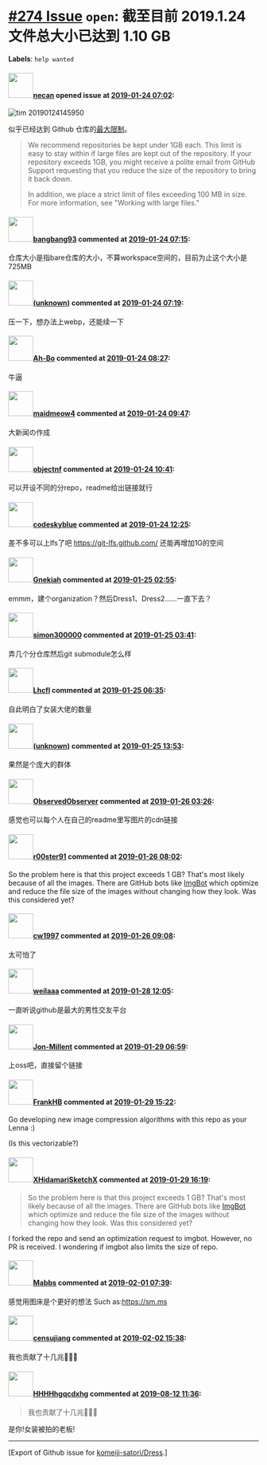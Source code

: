# [\#274 Issue](https://github.com/komeiji-satori/Dress/issues/274) `open`: 截至目前 2019.1.24 文件总大小已达到 1.10 GB
**Labels**: `help wanted`


#### <img src="https://avatars.githubusercontent.com/u/25315125?u=3f7c49ec063ebc7f2fa33c4f6592100e9e9ba702&v=4" width="50">[necan](https://github.com/necan) opened issue at [2019-01-24 07:02](https://github.com/komeiji-satori/Dress/issues/274):

![tim 20190124145950](https://user-images.githubusercontent.com/25315125/51660440-bc16df00-1fe8-11e9-80f8-6a41855bf94c.png)

似乎已经达到 Github 仓库的[最大限制](https://help.github.com/articles/what-is-my-disk-quota/#file-and-repository-size-limitations)。
> We recommend repositories be kept under 1GB each. This limit is easy to stay within if large files are kept out of the repository. If your repository exceeds 1GB, you might receive a polite email from GitHub Support requesting that you reduce the size of the repository to bring it back down.
>
> In addition, we place a strict limit of files exceeding 100 MB in size. For more information, see "Working with large files."




#### <img src="https://avatars.githubusercontent.com/u/3430784?v=4" width="50">[bangbang93](https://github.com/bangbang93) commented at [2019-01-24 07:15](https://github.com/komeiji-satori/Dress/issues/274#issuecomment-457092134):

仓库大小是指bare仓库的大小，不算workspace空间的，目前为止这个大小是725MB

#### <img src="(unknown)" width="50">[(unknown)]((unknown)) commented at [2019-01-24 07:19](https://github.com/komeiji-satori/Dress/issues/274#issuecomment-457092949):

压一下，想办法上webp，还能续一下

#### <img src="https://avatars.githubusercontent.com/u/35646849?u=b525337d8de1abb262bd7596203f8e17de496dbe&v=4" width="50">[Ah-Bo](https://github.com/Ah-Bo) commented at [2019-01-24 08:27](https://github.com/komeiji-satori/Dress/issues/274#issuecomment-457109038):

牛逼

#### <img src="https://avatars.githubusercontent.com/u/8447650?u=e5dc9e513f374a5aa62859cec095d16649357c15&v=4" width="50">[maidmeow4](https://github.com/maidmeow4) commented at [2019-01-24 09:47](https://github.com/komeiji-satori/Dress/issues/274#issuecomment-457133369):

大新闻の作成

#### <img src="https://avatars.githubusercontent.com/u/13832753?u=3e018e140bc0cedcf098f62c0f186178182365fa&v=4" width="50">[objectnf](https://github.com/objectnf) commented at [2019-01-24 10:41](https://github.com/komeiji-satori/Dress/issues/274#issuecomment-457151275):

可以开设不同的分repo，readme给出链接就行

#### <img src="https://avatars.githubusercontent.com/u/3281689?u=39ec4bc0d35cddcc7cbd00ed0c903f9b8799a22c&v=4" width="50">[codeskyblue](https://github.com/codeskyblue) commented at [2019-01-24 12:25](https://github.com/komeiji-satori/Dress/issues/274#issuecomment-457178774):

差不多可以上lfs了吧 https://git-lfs.github.com/  还能再增加1G的空间

#### <img src="https://avatars.githubusercontent.com/u/9105080?u=2b224c36b0c33f2fca2508dfcb988ccef3370c37&v=4" width="50">[Gnekiah](https://github.com/Gnekiah) commented at [2019-01-25 02:55](https://github.com/komeiji-satori/Dress/issues/274#issuecomment-457437608):

emmm，建个organization？然后Dress1、Dress2......一直下去？

#### <img src="https://avatars.githubusercontent.com/u/12656264?u=6adc5a7d1fe376bb8dea5ad1a8e5bba58ecdc4c0&v=4" width="50">[simon300000](https://github.com/simon300000) commented at [2019-01-25 03:41](https://github.com/komeiji-satori/Dress/issues/274#issuecomment-457444999):

弄几个分仓库然后git submodule怎么样

#### <img src="https://avatars.githubusercontent.com/u/41134017?u=e9cd85d08cd24d9277ad01901b81b74ca141d6e9&v=4" width="50">[Lhcfl](https://github.com/Lhcfl) commented at [2019-01-25 06:35](https://github.com/komeiji-satori/Dress/issues/274#issuecomment-457471289):

自此明白了女装大佬的数量

#### <img src="(unknown)" width="50">[(unknown)]((unknown)) commented at [2019-01-25 13:53](https://github.com/komeiji-satori/Dress/issues/274#issuecomment-457579244):

果然是个庞大的群体

#### <img src="https://avatars.githubusercontent.com/u/22167673?u=6a7c382d5d0e7b82a9146c9b0f26fc8d4df16a8c&v=4" width="50">[ObservedObserver](https://github.com/ObservedObserver) commented at [2019-01-26 03:26](https://github.com/komeiji-satori/Dress/issues/274#issuecomment-457797357):

感觉也可以每个人在自己的readme里写图片的cdn链接

#### <img src="https://avatars.githubusercontent.com/u/35064754?v=4" width="50">[r00ster91](https://github.com/r00ster91) commented at [2019-01-26 08:02](https://github.com/komeiji-satori/Dress/issues/274#issuecomment-457811834):

So the problem here is that this project exceeds 1 GB? That's most likely because of all the images. There are GitHub bots like [ImgBot](https://github.com/marketplace/imgbot) which optimize and reduce the file size of the images without changing how they look. Was this considered yet?

#### <img src="https://avatars.githubusercontent.com/u/11588555?u=a5159eb1d5ed5e617920717fc43490f83e79ec71&v=4" width="50">[cw1997](https://github.com/cw1997) commented at [2019-01-26 09:08](https://github.com/komeiji-satori/Dress/issues/274#issuecomment-457815533):

太可怕了

#### <img src="https://avatars.githubusercontent.com/u/35529370?u=4022faa58e5bac0c9fafd9e8f1efc00e87a09de4&v=4" width="50">[weilaaa](https://github.com/weilaaa) commented at [2019-01-28 12:05](https://github.com/komeiji-satori/Dress/issues/274#issuecomment-458106620):

一直听说github是最大的男性交友平台

#### <img src="https://avatars.githubusercontent.com/u/17584565?u=b53638feed2bab683d1b650b8e4163e9dfdb9f82&v=4" width="50">[Jon-Millent](https://github.com/Jon-Millent) commented at [2019-01-29 06:59](https://github.com/komeiji-satori/Dress/issues/274#issuecomment-458428957):

上oss吧，直接留个链接

#### <img src="https://avatars.githubusercontent.com/u/1857647?u=c66137ae3d952e6a247e21bfee5766a6d2b6e532&v=4" width="50">[FrankHB](https://github.com/FrankHB) commented at [2019-01-29 15:22](https://github.com/komeiji-satori/Dress/issues/274#issuecomment-458580249):

Go developing new image compression algorithms with this repo as your Lenna :)

(Is this vectorizable?)

#### <img src="https://avatars.githubusercontent.com/u/8938317?u=a6af6ffa81a40c2bcaf7880c2b4573b6052a1336&v=4" width="50">[XHidamariSketchX](https://github.com/XHidamariSketchX) commented at [2019-01-29 16:19](https://github.com/komeiji-satori/Dress/issues/274#issuecomment-458603801):

> So the problem here is that this project exceeds 1 GB? That's most likely because of all the images. There are GitHub bots like [ImgBot](https://github.com/marketplace/imgbot) which optimize and reduce the file size of the images without changing how they look. Was this considered yet?

I forked the repo and send an optimization request to imgbot.  However, no PR is received.
I wondering if imgbot also limits the size of repo.

#### <img src="https://avatars.githubusercontent.com/u/17966333?u=f59ebaa8f5140b9bd2daf37095e7ba9b20752358&v=4" width="50">[Mabbs](https://github.com/Mabbs) commented at [2019-02-01 07:39](https://github.com/komeiji-satori/Dress/issues/274#issuecomment-459634086):

感觉用图床是个更好的想法
Such as:<https://sm.ms>

#### <img src="https://avatars.githubusercontent.com/u/32415188?u=ce299e2303643be1651da4b399954c45b327de5f&v=4" width="50">[censujiang](https://github.com/censujiang) commented at [2019-02-02 15:38](https://github.com/komeiji-satori/Dress/issues/274#issuecomment-459974574):

我也贡献了十几兆🤣🤣🤣

#### <img src="https://avatars.githubusercontent.com/u/34412391?u=ece76969f32dde05764ed97cbf23c4e07e829421&v=4" width="50">[HHHHhgqcdxhg](https://github.com/HHHHhgqcdxhg) commented at [2019-08-12 11:36](https://github.com/komeiji-satori/Dress/issues/274#issuecomment-520389786):

> 我也贡献了十几兆🤣🤣🤣

是你!女装被拍的老板!


-------------------------------------------------------------------------------



[Export of Github issue for [komeiji-satori/Dress](https://github.com/komeiji-satori/Dress).]
